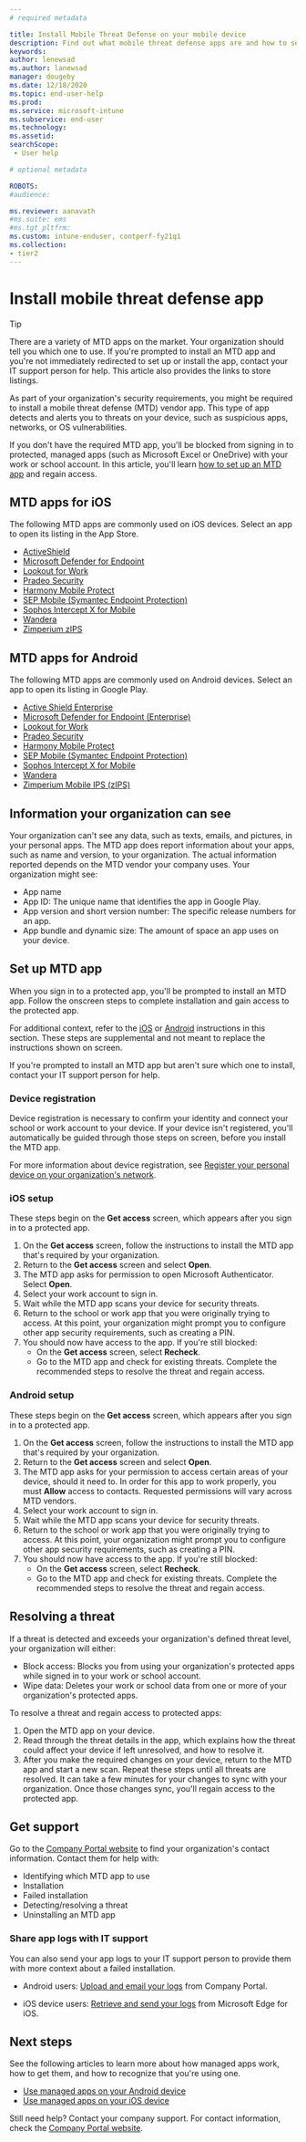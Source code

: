 ```yaml
---
# required metadata

title: Install Mobile Threat Defense on your mobile device
description: Find out what mobile threat defense apps are and how to set one up. 
keywords:
author: lenewsad
ms.author: lanewsad  
manager: dougeby
ms.date: 12/18/2020
ms.topic: end-user-help
ms.prod:
ms.service: microsoft-intune
ms.subservice: end-user
ms.technology:
ms.assetid: 
searchScope:
 - User help

# optional metadata

ROBOTS:  
#audience:

ms.reviewer: aanavath  
#ms.suite: ems
#ms.tgt_pltfrm:
ms.custom: intune-enduser, contperf-fy21q1
ms.collection:
- tier2
---  
```


# Install mobile threat defense app  

> [!TIP]
> There are a variety of MTD apps on the market. Your organization should tell you which one to use. If you're prompted to install an MTD app and you're not immediately redirected to set up or install the app, contact your IT support person for help. This article also provides the links to store listings.   

As part of your organization's security requirements, you might be required to install a mobile threat defense (MTD) vendor app. This type of app detects and alerts you to threats on your device, such as suspicious apps, networks, or OS vulnerabilities.  

If you don't have the required MTD app, you'll be blocked from signing in to protected, managed apps (such as Microsoft Excel or OneDrive) with your work or school account. In this article, you'll learn [how to set up an MTD app](set-up-mobile-threat-defense.md#set-up-mtd-app) and regain access.    

## MTD apps for iOS
The following MTD apps are commonly used on iOS devices. Select an app to open its listing in the App Store.   

* [ActiveShield](https://go.microsoft.com/fwlink/?linkid=2143345)
* [Microsoft Defender for Endpoint](https://go.microsoft.com/fwlink/?linkid=2145949)
* [Lookout for Work](https://go.microsoft.com/fwlink/?linkid=2139367)
* [Pradeo Security](https://go.microsoft.com/fwlink/?linkid=2143272)
* [Harmony Mobile Protect](https://go.microsoft.com/fwlink/?linkid=2139231)
* [SEP Mobile (Symantec Endpoint Protection)](https://go.microsoft.com/fwlink/?linkid=2139141)
* [Sophos Intercept X for Mobile](https://go.microsoft.com/fwlink/?linkid=2143414)
* [Wandera](https://go.microsoft.com/fwlink/?linkid=2143505)
* [Zimperium zIPS](https://go.microsoft.com/fwlink/?linkid=2139232)


## MTD apps for Android 
The following MTD apps are commonly used on Android devices. Select an app to open its listing in Google Play.  

* [Active Shield Enterprise](https://go.microsoft.com/fwlink/?linkid=2143507) 
* [Microsoft Defender for Endpoint (Enterprise)](https://go.microsoft.com/fwlink/?linkid=2144546)
* [Lookout for Work](https://go.microsoft.com/fwlink/?linkid=2139453)
* [Pradeo Security](https://go.microsoft.com/fwlink/?linkid=2143413)
* [Harmony Mobile Protect](https://go.microsoft.com/fwlink/?linkid=2139455)
* [SEP Mobile (Symantec Endpoint Protection)](https://go.microsoft.com/fwlink/?linkid=2139454)
* [Sophos Intercept X for Mobile](https://go.microsoft.com/fwlink/?linkid=2143273)
* [Wandera](https://go.microsoft.com/fwlink/?linkid=2143506)
* [Zimperium Mobile IPS (zIPS)](https://go.microsoft.com/fwlink/?linkid=2139142) 


## Information your organization can see   

Your organization can't see any data, such as texts, emails, and pictures, in your personal apps. The MTD app does report information about your apps, such as name and version, to your organization. The actual information reported depends on the MTD vendor your company uses. Your organization might see:   

* App name  
* App ID: The unique name that identifies the app in Google Play.  
* App version and short version number: The specific release numbers for an app.  
* App bundle and dynamic size: The amount of space an app uses on your device. 


## Set up MTD app 
When you sign in to a protected app, you'll be prompted to install an MTD app. Follow the onscreen steps to complete installation and gain access to the protected app. 

For additional context, refer to the [iOS](set-up-mobile-threat-defense.md#ios-setup) or [Android](set-up-mobile-threat-defense.md#android-setup) instructions in this section. These steps are supplemental and not meant to replace the instructions shown on screen. 

If you're prompted to install an MTD app but aren't sure which one to install, contact your IT support person for help.  

### Device registration  
Device registration is necessary to confirm your identity and connect your school or work account to your device. If your device isn't registered, you'll automatically be guided through those steps on screen, before you install the MTD app.   

For more information about device registration, see [Register your personal device on your organization's network](/azure/active-directory/user-help/user-help-register-device-on-network).  

### iOS setup  
These steps begin on the **Get access** screen, which appears after you sign in to a protected app.  

1. On the **Get access** screen, follow the instructions to install the MTD app that's required by your organization.   
2. Return to the **Get access** screen and select **Open**.  
3. The MTD app asks for permission to open Microsoft Authenticator. Select **Open**. 
4. Select your work account to sign in. 
5. Wait while the MTD app scans your device for security threats. 
6. Return to the school or work app that you were originally trying to access. At this point, your organization might prompt you to configure other app security requirements, such as creating a PIN.   
7. You should now have access to the app. If you're still blocked:  
    * On the **Get access** screen, select **Recheck**.  
    * Go to the MTD app and check for existing threats. Complete the recommended steps to resolve the threat and regain access.    

### Android setup 
These steps begin on the **Get access** screen, which appears after you sign in to a protected app.  

1. On the **Get access** screen, follow the instructions to install the MTD app that's required by your organization.  
2. Return to the **Get access** screen and select **Open**.  
3. The MTD app asks for your permission to access certain areas of your device, should it need to. In order for this app to work properly, you must **Allow** access to contacts. Requested permissions will vary across MTD vendors.  
4. Select your work account to sign in.  
5. Wait while the MTD app scans your device for security threats.  
6. Return to the school or work app that you were originally trying to access. At this point, your organization might prompt you to configure other app security requirements, such as creating a PIN.  
7. You should now have access to the app. If you're still blocked:  
    * On the **Get access** screen, select **Recheck**.  
    * Go to the MTD app and check for existing threats. Complete the recommended steps to resolve the threat and regain access.  


## Resolving a threat
If a threat is detected and exceeds your organization's defined threat level, your organization will either:  
   
* Block access: Blocks you from using your organization's protected apps while signed in to your work or school account.  
* Wipe data: Deletes your work or school data from one or more of your organization's protected apps.  

To resolve a threat and regain access to protected apps:  

1. Open the MTD app on your device.     
2. Read through the threat details in the app, which explains how the threat could affect your device if left unresolved, and how to resolve it. 
3. After you make the required changes on your device, return to the MTD app and start a new scan. Repeat these steps until all threats are resolved. It can take a few minutes for your changes to sync with your organization. Once those changes sync, you'll regain access to the protected app. 

## Get support
Go to the [Company Portal website](https://go.microsoft.com/fwlink/?linkid=2010980) to find your organization's contact information. Contact them for help with:

* Identifying which MTD app to use  
* Installation  
* Failed installation  
* Detecting/resolving a threat  
* Uninstalling an MTD app   
 

### Share app logs with IT support  
You can also send your app logs to your IT support person to provide them with more context about a failed installation.  
* Android users: [Upload and email your logs](./send-logs-to-your-it-admin-by-email-android.md) from Company Portal.   

* iOS device users: [Retrieve and send your logs](/intune/apps/manage-microsoft-edge#use-microsoft-edge-to-access-managed-app-logs) from Microsoft Edge for iOS.  


## Next steps  

See the following articles to learn more about how managed apps work, how to get them, and how to recognize that you're using one.  

* [Use managed apps on your Android device](use-managed-apps-on-your-device-android.md)
* [Use managed apps on your iOS device](use-managed-apps-on-your-device-ios.md)  

Still need help? Contact your company support. For contact information, check the [Company Portal website](https://go.microsoft.com/fwlink/?linkid=2010980).

